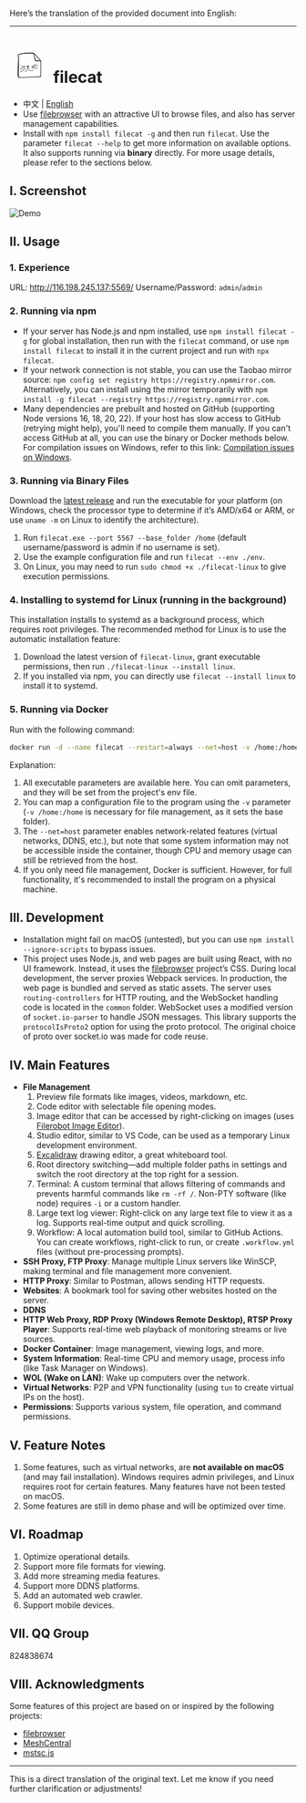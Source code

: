 Here’s the translation of the provided document into English:

---

# ![](./src/web/meta/resources/img/logo-70.png) filecat

- 中文 | [English](./doc/EN_README.md)
- Use [filebrowser](https://github.com/filebrowser/filebrowser) with an attractive UI to browse files, and also has server management capabilities.
- Install with `npm install filecat -g` and then run `filecat`. Use the parameter `filecat --help` to get more information on available options. It also supports running via **binary** directly. For more usage details, please refer to the sections below.

## I. Screenshot
![Demo](https://github.com/user-attachments/assets/c763018e-c420-491f-92b4-e8b12149b7cd)

## II. Usage
### 1. Experience
URL: http://116.198.245.137:5569/
Username/Password: `admin`/`admin`

### 2. Running via npm
- If your server has Node.js and npm installed, use `npm install filecat -g` for global installation, then run with the `filecat` command, or use `npm install filecat` to install it in the current project and run with `npx filecat`.
- If your network connection is not stable, you can use the Taobao mirror source: `npm config set registry https://registry.npmmirror.com`. Alternatively, you can install using the mirror temporarily with `npm install -g filecat --registry https://registry.npmmirror.com`.
- Many dependencies are prebuilt and hosted on GitHub (supporting Node versions 16, 18, 20, 22). If your host has slow access to GitHub (retrying might help), you'll need to compile them manually. If you can't access GitHub at all, you can use the binary or Docker methods below. For compilation issues on Windows, refer to this link: [Compilation issues on Windows](https://blog.csdn.net/jjocwc/article/details/134152602).

### 3. Running via Binary Files
Download the [latest release](https://github.com/xiaobaidadada/filecat/releases) and run the executable for your platform (on Windows, check the processor type to determine if it’s AMD/x64 or ARM, or use `uname -m` on Linux to identify the architecture).
1. Run `filecat.exe --port 5567 --base_folder /home` (default username/password is admin if no username is set).
2. Use the example configuration file and run `filecat --env ./env`.
3. On Linux, you may need to run `sudo chmod +x ./filecat-linux` to give execution permissions.

### 4. Installing to systemd for Linux (running in the background)
This installation installs to systemd as a background process, which requires root privileges. The recommended method for Linux is to use the automatic installation feature:
1. Download the latest version of `filecat-linux`, grant executable permissions, then run `./filecat-linux --install linux`.
2. If you installed via npm, you can directly use `filecat --install linux` to install it to systemd.

### 5. Running via Docker
Run with the following command:
```bash
docker run -d --name filecat --restart=always --net=host -v /home:/home ghcr.io/xiaobaidadada/filecat:latest --port 5567 --base_folder /home
```
Explanation:
1. All executable parameters are available here. You can omit parameters, and they will be set from the project's env file.
2. You can map a configuration file to the program using the `-v` parameter (`-v /home:/home` is necessary for file management, as it sets the base folder).
3. The `--net=host` parameter enables network-related features (virtual networks, DDNS, etc.), but note that some system information may not be accessible inside the container, though CPU and memory usage can still be retrieved from the host.
4. If you only need file management, Docker is sufficient. However, for full functionality, it's recommended to install the program on a physical machine.

## III. Development
- Installation might fail on macOS (untested), but you can use `npm install --ignore-scripts` to bypass issues.
- This project uses Node.js, and web pages are built using React, with no UI framework. Instead, it uses the [filebrowser](https://github.com/filebrowser/filebrowser) project’s CSS. During local development, the server proxies Webpack services. In production, the web page is bundled and served as static assets. The server uses `routing-controllers` for HTTP routing, and the WebSocket handling code is located in the `common` folder. WebSocket uses a modified version of `socket.io-parser` to handle JSON messages. This library supports the `protocolIsProto2` option for using the proto protocol. The original choice of proto over socket.io was made for code reuse.

## IV. Main Features
- **File Management**
  1. Preview file formats like images, videos, markdown, etc.
  2. Code editor with selectable file opening modes.
  3. Image editor that can be accessed by right-clicking on images (uses [Filerobot Image Editor](https://github.com/scaleflex/filerobot-image-editor)).
  4. Studio editor, similar to VS Code, can be used as a temporary Linux development environment.
  5. [Excalidraw](https://github.com/excalidraw/excalidraw) drawing editor, a great whiteboard tool.
  6. Root directory switching—add multiple folder paths in settings and switch the root directory at the top right for a session.
  7. Terminal: A custom terminal that allows filtering of commands and prevents harmful commands like `rm -rf /`. Non-PTY software (like node) requires `-i` or a custom handler.
  8. Large text log viewer: Right-click on any large text file to view it as a log. Supports real-time output and quick scrolling.
  9. Workflow: A local automation build tool, similar to GitHub Actions. You can create workflows, right-click to run, or create `.workflow.yml` files (without pre-processing prompts).
- **SSH Proxy, FTP Proxy**: Manage multiple Linux servers like WinSCP, making terminal and file management more convenient.
- **HTTP Proxy**: Similar to Postman, allows sending HTTP requests.
- **Websites**: A bookmark tool for saving other websites hosted on the server.
- **DDNS**
- **HTTP Web Proxy, RDP Proxy (Windows Remote Desktop), RTSP Proxy Player**: Supports real-time web playback of monitoring streams or live sources.
- **Docker Container**: Image management, viewing logs, and more.
- **System Information**: Real-time CPU and memory usage, process info (like Task Manager on Windows).
- **WOL (Wake on LAN)**: Wake up computers over the network.
- **Virtual Networks**: P2P and VPN functionality (using `tun` to create virtual IPs on the host).
- **Permissions**: Supports various system, file operation, and command permissions.

## V. Feature Notes
1. Some features, such as virtual networks, are **not available on macOS** (and may fail installation). Windows requires admin privileges, and Linux requires root for certain features. Many features have not been tested on macOS.
2. Some features are still in demo phase and will be optimized over time.

## VI. Roadmap
1. Optimize operational details.
2. Support more file formats for viewing.
3. Add more streaming media features.
4. Support more DDNS platforms.
5. Add an automated web crawler.
6. Support mobile devices.

## VII. QQ Group
824838674

## VIII. Acknowledgments
Some features of this project are based on or inspired by the following projects:
- [filebrowser](https://github.com/filebrowser/filebrowser)
- [MeshCentral](https://github.com/Ylianst/MeshCentral)
- [mstsc.js](https://github.com/citronneur/mstsc.js)

---

This is a direct translation of the original text. Let me know if you need further clarification or adjustments!